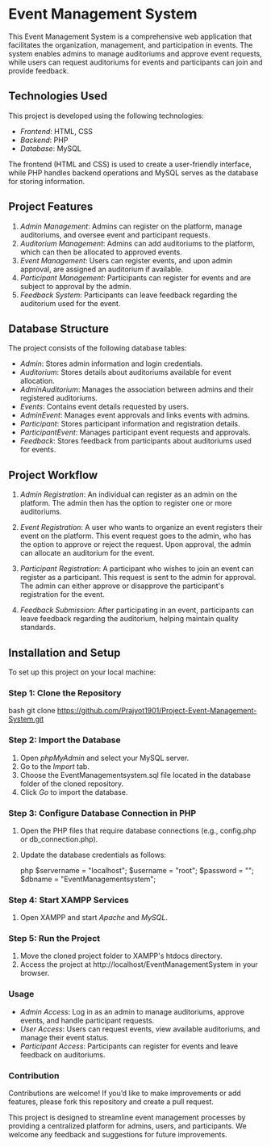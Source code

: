 # Event Management System

This Event Management System is a comprehensive web application that facilitates the organization, management, and participation in events. The system enables admins to manage auditoriums and approve event requests, while users can request auditoriums for events and participants can join and provide feedback.

## Technologies Used

This project is developed using the following technologies:

- *Frontend*: HTML, CSS
- *Backend*: PHP
- *Database*: MySQL

The frontend (HTML and CSS) is used to create a user-friendly interface, while PHP handles backend operations and MySQL serves as the database for storing information.

## Project Features

1. *Admin Management*: Admins can register on the platform, manage auditoriums, and oversee event and participant requests.
2. *Auditorium Management*: Admins can add auditoriums to the platform, which can then be allocated to approved events.
3. *Event Management*: Users can register events, and upon admin approval, are assigned an auditorium if available.
4. *Participant Management*: Participants can register for events and are subject to approval by the admin.
5. *Feedback System*: Participants can leave feedback regarding the auditorium used for the event.

## Database Structure

The project consists of the following database tables:

- *Admin*: Stores admin information and login credentials.
- *Auditorium*: Stores details about auditoriums available for event allocation.
- *AdminAuditorium*: Manages the association between admins and their registered auditoriums.
- *Events*: Contains event details requested by users.
- *AdminEvent*: Manages event approvals and links events with admins.
- *Participant*: Stores participant information and registration details.
- *ParticipantEvent*: Manages participant event requests and approvals.
- *Feedback*: Stores feedback from participants about auditoriums used for events.

## Project Workflow

1. *Admin Registration*: An individual can register as an admin on the platform. The admin then has the option to register one or more auditoriums.
   
2. *Event Registration*: A user who wants to organize an event registers their event on the platform. This event request goes to the admin, who has the option to approve or reject the request. Upon approval, the admin can allocate an auditorium for the event.

3. *Participant Registration*: A participant who wishes to join an event can register as a participant. This request is sent to the admin for approval. The admin can either approve or disapprove the participant's registration for the event.

4. *Feedback Submission*: After participating in an event, participants can leave feedback regarding the auditorium, helping maintain quality standards.

## Installation and Setup

To set up this project on your local machine:

### Step 1: Clone the Repository

   bash
   git clone https://github.com/Prajyot1901/Project-Event-Management-System.git
  

### Step 2: Import the Database

1. Open *phpMyAdmin* and select your MySQL server.
2. Go to the *Import* tab.
3. Choose the EventManagementsystem.sql file located in the database folder of the cloned repository.
4. Click *Go* to import the database.

### Step 3: Configure Database Connection in PHP

1. Open the PHP files that require database connections (e.g., config.php or db_connection.php).
2. Update the database credentials as follows:

    php
    $servername = "localhost";
    $username = "root";
    $password = "";
    $dbname = "EventManagementsystem";
    

### Step 4: Start XAMPP Services

1. Open XAMPP and start *Apache* and *MySQL*.

### Step 5: Run the Project

1. Move the cloned project folder to XAMPP's htdocs directory.
2. Access the project at http://localhost/EventManagementSystem in your browser.

### Usage

- *Admin Access*: Log in as an admin to manage auditoriums, approve events, and handle participant requests.
- *User Access*: Users can request events, view available auditoriums, and manage their event status.
- *Participant Access*: Participants can register for events and leave feedback on auditoriums.

### Contribution

Contributions are welcome! If you’d like to make improvements or add features, please fork this repository and create a pull request.


This project is designed to streamline event management processes by providing a centralized platform for admins, users, and participants. We welcome any feedback and suggestions for future improvements.
